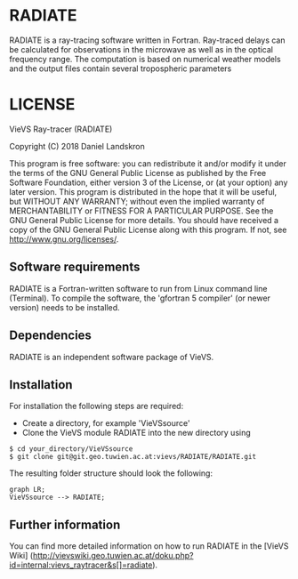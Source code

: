 # RADIATE

RADIATE is a ray-tracing software written in Fortran. Ray-traced delays can be calculated for observations in the microwave as well as in the optical frequency range. The computation is based on numerical weather models and the output files contain several tropospheric parameters

# LICENSE

VieVS Ray-tracer (RADIATE)

Copyright (C) 2018 Daniel Landskron

This program is free software: you can redistribute it and/or modify it under the terms of the GNU General Public License as published by the Free Software Foundation, either version 3 of the License, or (at your option) any later version.
This program is distributed in the hope that it will be useful, but WITHOUT ANY WARRANTY; without even the implied warranty of MERCHANTABILITY or FITNESS FOR A PARTICULAR PURPOSE. See the GNU General Public License for more details.
You should have received a copy of the GNU General Public License along with this program. If not, see http://www.gnu.org/licenses/.


## Software requirements

RADIATE is a Fortran-written software to run from Linux command line (Terminal). To compile the software, the 'gfortran 5 compiler' (or newer version) needs to be installed.


## Dependencies

RADIATE is an independent software package of VieVS.


## Installation

For installation the following steps are required:
* Create a directory, for example 'VieVSsource'
* Clone the VieVS module RADIATE into the new directory using

```
$ cd your_directory/VieVSsource
$ git clone git@git.geo.tuwien.ac.at:vievs/RADIATE/RADIATE.git
```

The resulting folder structure should look the following:

```mermaid
graph LR;
VieVSsource --> RADIATE;
```


## Further information

You can find more detailed information on how to run RADIATE in the [VieVS Wiki] (http://vievswiki.geo.tuwien.ac.at/doku.php?id=internal:vievs_raytracer&s[]=radiate).